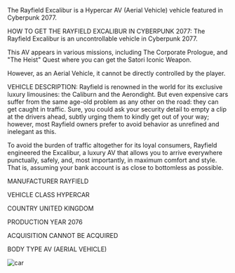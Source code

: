 The Rayfield Excalibur is a Hypercar AV (Aerial Vehicle) vehicle featured in Cyberpunk 2077.

HOW TO GET THE RAYFIELD EXCALIBUR IN CYBERPUNK 2077:
The Rayfield Excalibur is an uncontrollable vehicle in Cyberpunk 2077.

This AV appears in various missions, including The Corporate Prologue, and "The Heist" Quest where you can get the Satori Iconic Weapon.

However, as an Aerial Vehicle, it cannot be directly controlled by the player.

VEHICLE DESCRIPTION:
Rayfield is renowned in the world for its exclusive luxury limousines: the Caliburn and the Aerondight. But even expensive cars suffer from the same age-old problem as any other on the road: they can get caught in traffic. Sure, you could ask your security detail to empty a clip at the drivers ahead, subtly urging them to kindly get out of your way; however, most Rayfield owners prefer to avoid behavior as unrefined and inelegant as this.

To avoid the burden of traffic altogether for its loyal consumers, Rayfield engineered the Excalibur, a luxury AV that allows you to arrive everywhere punctually, safely, and, most importantly, in maximum comfort and style. That is, assuming your bank account is as close to bottomless as possible.

MANUFACTURER
RAYFIELD

VEHICLE CLASS
HYPERCAR

COUNTRY
UNITED KINGDOM

PRODUCTION YEAR
2076

ACQUISITION
CANNOT BE ACQUIRED

BODY TYPE
AV (AERIAL VEHICLE)

![car](https://www.gamesatlas.com/images/jch-optimize/ng/images_cyberpunk2077_vehicles_rayfield-excalibur.webp)
